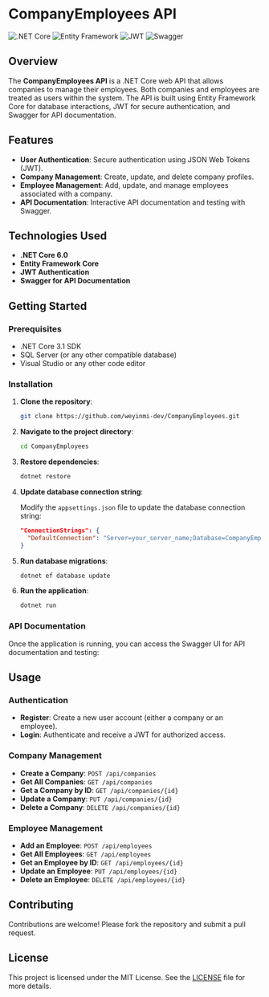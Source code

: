 # CompanyEmployees API

![.NET Core](https://img.shields.io/badge/.NET_Core-3.1-blue)
![Entity Framework](https://img.shields.io/badge/Entity_Framework-Core-green)
![JWT](https://img.shields.io/badge/JWT-Authentication-orange)
![Swagger](https://img.shields.io/badge/Swagger-API_Documentation-brightgreen)

## Overview

The **CompanyEmployees API** is a .NET Core web API that allows companies to manage their employees. Both companies and employees are treated as users within the system. The API is built using Entity Framework Core for database interactions, JWT for secure authentication, and Swagger for API documentation.

## Features

- **User Authentication**: Secure authentication using JSON Web Tokens (JWT).
- **Company Management**: Create, update, and delete company profiles.
- **Employee Management**: Add, update, and manage employees associated with a company.
- **API Documentation**: Interactive API documentation and testing with Swagger.

## Technologies Used

- **.NET Core 6.0**
- **Entity Framework Core**
- **JWT Authentication**
- **Swagger for API Documentation**

## Getting Started

### Prerequisites

- .NET Core 3.1 SDK
- SQL Server (or any other compatible database)
- Visual Studio or any other code editor

### Installation

1. **Clone the repository**:

    ```sh
    git clone https://github.com/weyinmi-dev/CompanyEmployees.git
    ```

2. **Navigate to the project directory**:

    ```sh
    cd CompanyEmployees
    ```

3. **Restore dependencies**:

    ```sh
    dotnet restore
    ```

4. **Update database connection string**:

    Modify the `appsettings.json` file to update the database connection string:

    ```json
    "ConnectionStrings": {
      "DefaultConnection": "Server=your_server_name;Database=CompanyEmployeesDB;Trusted_Connection=True;"
    }
    ```

5. **Run database migrations**:

    ```sh
    dotnet ef database update
    ```

6. **Run the application**:

    ```sh
    dotnet run
    ```

### API Documentation

Once the application is running, you can access the Swagger UI for API documentation and testing:


## Usage

### Authentication

- **Register**: Create a new user account (either a company or an employee).
- **Login**: Authenticate and receive a JWT for authorized access.

### Company Management

- **Create a Company**: `POST /api/companies`
- **Get All Companies**: `GET /api/companies`
- **Get a Company by ID**: `GET /api/companies/{id}`
- **Update a Company**: `PUT /api/companies/{id}`
- **Delete a Company**: `DELETE /api/companies/{id}`

### Employee Management

- **Add an Employee**: `POST /api/employees`
- **Get All Employees**: `GET /api/employees`
- **Get an Employee by ID**: `GET /api/employees/{id}`
- **Update an Employee**: `PUT /api/employees/{id}`
- **Delete an Employee**: `DELETE /api/employees/{id}`

## Contributing

Contributions are welcome! Please fork the repository and submit a pull request.

## License

This project is licensed under the MIT License. See the [LICENSE](LICENSE) file for more details.
